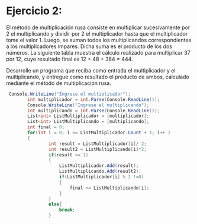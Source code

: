 # Ejercicio 2:

El método de multiplicación rusa consiste en multiplicar sucesivamente por 2 el multiplicando y  dividir por 2 el multiplicador hasta que el multiplicador tome el valor 1. Luego, se suman todos los multiplicandos correspondientes a los multiplicadores impares. Dicha suma es el producto de los dos números. La siguiente tabla muestra el cálculo realizado para  multiplicar 37 por 12, cuyo resultado final es 12 + 48 + 384 = 444.

Desarrolle un programa que reciba como entrada el multiplicador y el multiplicando, y entregue  como resultado el producto de ambos, calculado mediante el método de multiplicación rusa.



```c#
 Console.WriteLine("Ingrese el multiplicador");
        int multiplicador = int.Parse(Console.ReadLine());
        Console.WriteLine("Ingrese el multiplicando");
        int multiplicando = int.Parse(Console.ReadLine());
        List<int> ListMultiplicador = [multiplicador];
        List<int> ListMultiplicando = [multiplicando];
        int final = 0;
        for(int i = 0; i <= ListMultiplicador.Count + 1; i++ )
        {
                int result = ListMultiplicador[i]/ 2;
                int result2 = ListMultiplicando[i]*2;
                if(result >= 1)
                {
                    ListMultiplicador.Add(result);
                    ListMultiplicando.Add(result2);
                    if(ListMultiplicador[i] % 2 !=0)
                    {
                        final += ListMultiplicando[i];
                    }
                }
                else{
                    break;
                }
```



